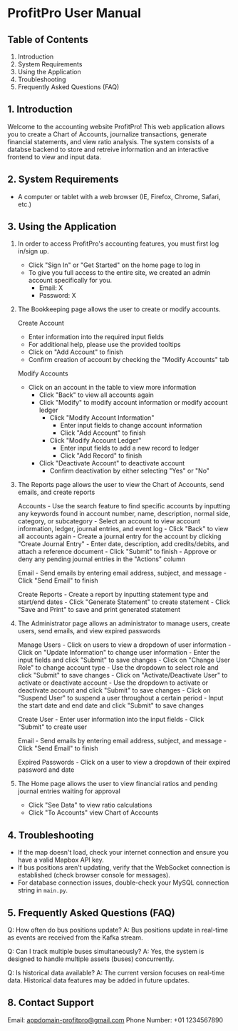 # ProfitPro User Manual

## Table of Contents
1. Introduction
2. System Requirements
3. Using the Application
4. Troubleshooting
5. Frequently Asked Questions (FAQ)


## 1. Introduction

Welcome to the accounting website ProfitPro! This web application allows you to create a Chart of Accounts, journalize transactions, generate financial statements, and view ratio analysis. The system consists of a databse backend to store and retreive information and an interactive frontend to view and input data.

## 2. System Requirements

- A computer or tablet with a web browser (IE, Firefox, Chrome, Safari, etc.)

## 3. Using the Application

1. In order to access ProfitPro's accounting features, you must first log in/sign up.
    - Click "Sign In" or "Get Started" on the home page to log in
    - To give you full access to the entire site, we created an admin account specifically for you.
      - Email: X
      - Password: X
   
2. The Bookkeeping page allows the user to create or modify accounts.

   Create Account
     - Enter information into the required input fields
     - For additional help, please use the provided tooltips
     - Click on "Add Account" to finish
     - Confirm creation of account by checking the "Modify Accounts" tab
  
    Modify Accounts
     - Click on an account in the table to view more information
         - Click "Back" to view all accounts again
         - Click "Modify" to modify account information or modify account ledger
           - Click "Modify Account Information"
             - Enter input fields to change account information
             - Click "Add Account" to finish
           - Click "Modify Account Ledger"
             - Enter input fields to add a new record to ledger
             - Click "Add Record" to finish
         - Click "Deactivate Account" to deactivate account
           - Confirm deactivation by either selecting "Yes" or "No"
            
3. The Reports page allows the user to view the Chart of Accounts, send emails, and create reports

     Accounts
       - Use the search feature to find specific accounts by inputting any keywords found in account number, name, description, normal side, category, or                 subcategory
       - Select an account to view account information, ledger, journal entries, and event log
         - Click "Back" to view all accounts again
         - Create a journal entry for the account by clicking "Create Journal Entry"
           - Enter date, description, add credits/debits, and attach a reference document
           - Click "Submit" to finish
         - Approve or deny any pending journal entries in the "Actions" column

     Email
       - Send emails by entering email address, subject, and message
       - Click "Send Email" to finish

     Create Reports
       - Create a report by inputting statement type and start/end dates
       - Click "Generate Statement" to create statement
       - Click "Save and Print" to save and print generated statement

5. The Administrator page allows an administrator to manage users, create users, send emails, and view expired passwords

     Manage Users
       - Click on users to view a dropdown of user information
       - Click on "Update Information" to change user information
         - Enter the input fields and click "Submit" to save changes
       - Click on "Change User Role" to change account type
         - Use the dropdown to select role and click "Submit" to save changes
       - Click on "Activate/Deactivate User" to activate or deactivate account
         - Use the dropdown to activate or deactivate account and click "Submit" to save changes
       - Click on "Suspend User" to suspend a user throughout a certain period
         - Input the start date and end date and click "Submit" to save changes

     Create User
       - Enter user information into the input fields
       - Click "Submit" to create user

     Email
       - Send emails by entering email address, subject, and message
       - Click "Send Email" to finish

     Expired Passwords
       - Click on a user to view a dropdown of their expired password and date

6. The Home page allows the user to view financial ratios and pending journal entries waiting for approval
     - Click "See Data" to view ratio calculations
     - Click "To Accounts" view Chart of Accounts 
     

## 4. Troubleshooting

- If the map doesn't load, check your internet connection and ensure you have a valid Mapbox API key.
- If bus positions aren't updating, verify that the WebSocket connection is established (check browser console for messages).
- For database connection issues, double-check your MySQL connection string in `main.py`.

## 5. Frequently Asked Questions (FAQ)

Q: How often do bus positions update?
A: Bus positions update in real-time as events are received from the Kafka stream.

Q: Can I track multiple buses simultaneously?
A: Yes, the system is designed to handle multiple assets (buses) concurrently.

Q: Is historical data available?
A: The current version focuses on real-time data. Historical data features may be added in future updates.

## 8. Contact Support

Email: appdomain-profitpro@gmail.com
Phone Number: +01 1234567890

